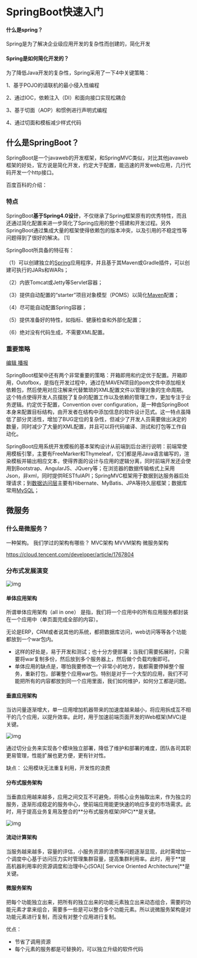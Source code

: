 # SpringBoot快速入门

#### 什么是spring？

Spring是为了解决企业级应用开发的复杂性而创建的，简化开发

#### Spring是如何简化开发的？

为了降低Java开发的复杂性，Spring采用了一下4中关键策略：

1、基于POJO的请联机的最小侵入性编程

2、通过IOC，依赖注入（DI）和面向接口实现松耦合

3、基于切面（AOP）和惯例进行声明式编程

4、通过切面和模板减少样式代码

## 什么是SpringBoot？

SpringBoot是一个javaweb的开发框架，和SpringMVC类似，对比其他javaweb框架的好处，官方说是简化开发，约定大于配置，能迅速的开发web应用，几行代码开发一个http接口。

百度百科的介绍：

### 特点

SpringBoot**基于Spring4.0设计**，不仅继承了Spring框架原有的优秀特性，而且还通过简化配置来进一步简化了Spring应用的整个搭建和开发过程。另外SpringBoot通过集成大量的框架使得依赖包的版本冲突，以及引用的不稳定性等问题得到了很好的解决。 [1] 

SpringBoot所具备的特征有：

（1）可以创建独立的[Spring](https://baike.baidu.com/item/Spring/85061)应用程序，并且基于其Maven或Gradle插件，可以创建可执行的JARs和WARs；

（2）内嵌Tomcat或Jetty等Servlet容器；

（3）提供自动配置的“starter”项目对象模型（POMS）以简化[Maven](https://baike.baidu.com/item/Maven/6094909)配置；

（4）尽可能自动配置Spring容器；

（5）提供准备好的特性，如指标、健康检查和外部化配置；

（6）绝对没有代码生成，不需要XML配置。

### 重要策略

[编辑](javascript:;)[ 播报](javascript:;)

SpringBoot框架中还有两个非常重要的策略：开箱即用和约定优于配置。开箱即用，Outofbox，是指在开发过程中，通过在MAVEN项目的pom文件中添加相关依赖包，然后使用对应注解来代替繁琐的XML配置文件以管理对象的生命周期。这个特点使得开发人员摆脱了复杂的配置工作以及依赖的管理工作，更加专注于业务逻辑。约定优于配置，Convention over configuration，是一种由SpringBoot本身来配置目标结构，由开发者在结构中添加信息的软件设计范式。这一特点虽降低了部分灵活性，增加了BUG定位的复杂性，但减少了开发人员需要做出决定的数量，同时减少了大量的XML配置，并且可以将代码编译、测试和打包等工作自动化。

SpringBoot应用系统开发模板的基本架构设计从前端到后台进行说明：前端常使用模板引擎，主要有FreeMarker和Thymeleaf，它们都是用Java语言编写的，渲染模板并输出相应文本，使得界面的设计与应用的逻辑分离，同时前端开发还会使用到Bootstrap、AngularJS、JQuery等；在浏览器的数据传输格式上采用Json，非xml，同时提供RESTfulAPI；SpringMVC框架用于数据到达服务器后处理请求；到[数据访问层](https://baike.baidu.com/item/数据访问层/7279662)主要有Hibernate、MyBatis、JPA等持久层框架；数据库常用[MySQL](https://baike.baidu.com/item/MySQL/471251)；

## 微服务

### 什么是微服务？

一种架构。 我们学过的架构有哪些？ MVC架构  MVVM架构  微服务架构

https://cloud.tencent.com/developer/article/1767804

### 分布式发展演变

![img](https://s2.loli.net/2022/03/31/smSycdMQWYFntOA.png)

#### 单体应用架构

所谓单体应用架构（all in one） 是指，我们将一个应用中的所有应用服务都封装在一个应用中（单页面完成全部的内容）。

无论是ERP，CRM或者说其他的系统，都把数据库访问，web访问等等各个功能都放到一个war包内。

- 这样的好处是，易于开发和测试；也十分方便部署；当我们需要拓展时，只需要将war复制多份，然后放到多个服务器上，然后做个负载均衡即可。
- 单体应用的缺点是，哪怕我要修改一个非常小的地方，我都需要停掉整个服务，重新打包，部署整个应用war包。特别是对于一个大型的应用，我们不可能把所有的内容都放到同一个应用里面，我们如何维护，如何分工都是问题。

#### 垂直应用架构

当访问量逐渐增大，单一应用增加机器带来的加速度越来越小，将应用拆成互不相干的几个应用，以提升效率。此时，用于加速前端页面开发的Web框架(MVC)是关键。

![img](https://s2.loli.net/2022/03/31/pWP9HoFtArGen3x.png)

通过切分业务来实现各个模块独立部署，降低了维护和部署的难度，团队各司其职更易管理，性能扩展也更方便，更有针对性。

缺点： 公用模块无法重复利用，开发性的浪费

#### 分布式服务架构

当垂直应用越来越多，应用之间交互不可避免，将核心业务抽取出来，作为独立的服务，逐渐形成稳定的服务中心，使前端应用能更快速的响应多变的市场需求。此时，用于提高业务复用及整合的**分布式服务框架(RPC)**是关键。

![img](https://s2.loli.net/2022/03/31/qORPkYSQbjtfdzr.png)

#### 流动计算架构

当服务越来越多，容量的评估，小服务资源的浪费等问题逐渐显现，此时需增加一个调度中心基于访问压力实时管理集群容量，提高集群利用率。此时，用于**提高机器利用率的资源调度和治理中心(SOA)[ Service Oriented Architecture]**是关键。

#### 微服务架构

把每个功能独立出来，把所有的独立出来的功能元素独立出来动态组合，需要的功能元素才拿来组合，需要多一些是可以整合多个功能元素。所以说微服务架构是对功能元素进行复制，而没有对整个应用进行复制。

优点：

- 节省了调用资源
- 每个元素的服务都是可替换的，可以独立升级的软件代码

